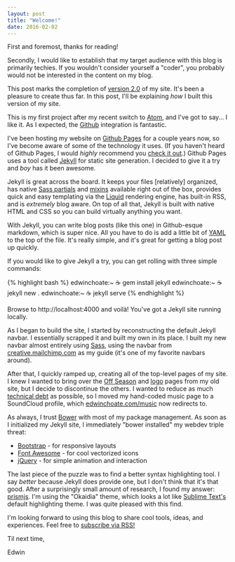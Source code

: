 ```yaml
---
layout: post
title: "Welcome!"
date: 2016-02-02
---
```


First and foremost, thanks for reading!

Secondly, I would like to establish that my target audience with this blog is primarily techies. If you wouldn't consider yourself a "coder", you probably would not be interested in the content on my blog.

This post marks the completion of [version 2.0](https://github.com/edwinchoate/edwinchoate.github.io/releases/tag/v2.0) of my site. It's been a pleasure to create thus far. In this post, I'll be explaining _how_ I built this version of my site.

This is my first project after my recent switch to [Atom](https://atom.io/), and I've got to say... I like it. As I expected, the [Github](https://github.com/) integration is fantastic.

I've been hosting my website on [Github Pages](https://pages.github.com/) for a couple years now, so I've become aware of some of the technology it uses. (If you haven't heard of Github Pages, I would _highly_ recommend you [check it out](https://pages.github.com/).) Github Pages uses a tool called [Jekyll](http://jekyllrb.com/) for static site generation. I decided to give it a try and _boy_ has it been awesome.

Jekyll is great across the board. It keeps your files [relatively] organized, has native [Sass partials](http://sass-lang.com/guide) and [mixins](http://sass-lang.com/guide) available right out of the box, provides quick and easy templating via the [Liquid](http://liquidmarkup.org/) rendering engine, has built-in RSS, and is _extremely_ blog aware. On top of all that, Jekyll is built with native HTML and CSS so you can build virtually anything you want.

With Jekyll, you can write blog posts (like this one) in Github-esque markdown, which is super nice. All you have to do is add a little bit of [YAML](http://yaml.org/) to the top of the file. It's really simple, and it's great for getting a blog post up quickly.  

If you would like to give Jekyll a try, you can get rolling with three simple commands:

{% highlight bash %}
edwinchoate:~ ☕️  gem install jekyll
edwinchoate:~ ☕️  jekyll new .
edwinchoate:~ ☕️  jekyll serve
{% endhighlight %}

Browse to http://localhost:4000 and voilà! You've got a Jekyll site running locally.

As I began to build the site, I started by reconstructing the default Jekyll navbar. I essentially scrapped it and built my own in its place. I built my new navbar almost entirely using [Sass](http://sass-lang.com/), using the navbar from [creative.mailchimp.com](http://creative.mailchimp.com/) as my guide (it's one of my favorite navbars around).

After that, I quickly ramped up, creating all of the top-level pages of my site. I knew I wanted to bring over the [Off Season](http://www.edwinchoate.com/offseason/) and [logo](http://www.edwinchoate.com/logos/) pages from my old site, but I decide to discontinue the others. I wanted to reduce as much [technical debt](https://en.wikipedia.org/wiki/Technical_debt) as possible, so I moved my hand-coded music page to a SoundCloud profile, which [edwinchoate.com/music](http://edwinchoate.com/music/) now redirects to.

As always, I trust [Bower](http://bower.io/) with most of my package management. As soon as I initialized my Jekyll site, I immediately "bower installed" my webdev triple threat:

- [Bootstrap](http://getbootstrap.com/) - for responsive layouts
- [Font Awesome](https://fortawesome.github.io/Font-Awesome/) - for cool vectorized icons
- [jQuery](http://jquery.com/) - for simple animation and interaction

The last piece of the puzzle was to find a better syntax highlighting tool. I say _better_ because Jekyll does provide one, but I don't think that it's that good. After a surprisingly small amount of research, I found my answer: [prismjs](http://prismjs.com/). I'm using the "Okaidia" theme, which looks a lot like [Sublime Text's](https://www.sublimetext.com/) default highlighting theme. I was quite pleased with this find.

I'm looking forward to using this blog to share cool tools, ideas, and experiences. Feel free to [subscribe via RSS!](http://www.edwinchoate.com/feed.xml)

Til next time,

Edwin
